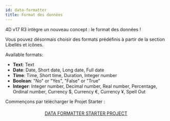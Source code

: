 ```yaml
---
id: data-formatter
title: Format des données
---
```


4D v17 R3 intègre un nouveau concept : le format des données !

Vous pouvez désormais choisir des formats prédéfinis à partir de la section Libellés et icônes.<div class = "tips">
Available formats:

* **Text**: Text
*  **Date**: Date, Short date, Long date, Full date
*  **Time**: Time, Short time, Duration, Integer number
*  **Boolean**: "No" or "Yes", "False" or "True"
*  **Integer**: Integer number, Decimal number, Real number, Percentage, Ordinal number, Currency $, Currency €, Currency ¥, Spell Out</div>

Commençons par télécharger le Projet Starter :

<div style="text-align: center; margin-top: 20px">
  <p spaces-before="0">
    <a class="button"
href="https://github.com/4d-for-ios/tutorial-DataFormatter/releases/latest/download/tutorial-DataFormatter.zip">DATA FORMATTER STARTER PROJECT</a>
  </p>
</div>

